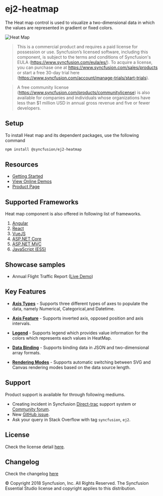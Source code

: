 # ej2-heatmap

The Heat map control is used to visualize a two-dimensional data in which the values are represented in gradient or fixed colors.

![Heat Map](https://ej2.syncfusion.com/products/images/heatmap/readme.gif)

> This is a commercial product and requires a paid license for possession or use. Syncfusion’s licensed software, including this component, is subject to the terms and conditions of Syncfusion's EULA (https://www.syncfusion.com/eula/es/). To acquire a license, you can purchase one at https://www.syncfusion.com/sales/products or start a free 30-day trial here (https://www.syncfusion.com/account/manage-trials/start-trials).

> A free community license (https://www.syncfusion.com/products/communitylicense) is also available for companies and individuals whose organizations have less than $1 million USD in annual gross revenue and five or fewer developers.

## Setup

To install Heat map and its dependent packages, use the following command

```sh
npm install @syncfusion/ej2-heatmap
```

## Resources

* [Getting Started](https://ej2.syncfusion.com/documentation/heatmap/getting-started.html?lang=typescript&utm_source=npm&utm_campaign=heatmap)
* [View Online Demos](https://ej2.syncfusion.com/demos/?utm_source=npm&utm_campaign=heatmap#/material/heatmap/default.html)
* [Product Page](https://www.syncfusion.com/products/javascript/heatmap)

## Supported Frameworks

Heat map component is also offered in following list of frameworks.

1. [Angular](https://github.com/syncfusion/ej2-ng-heatmap)
2. [React](https://github.com/syncfusion/ej2-react-heatmap)
3. [VueJS](https://github.com/syncfusion/ej2-vue-heatmap)
4. [ASP.NET Core](https://www.syncfusion.com/products/aspnetcore/heatmap)
5. [ASP.NET MVC](https://www.syncfusion.com/products/aspnetmvc/heatmap)
6. [JavaScript (ES5)](https://www.syncfusion.com/products/javascript/heatmap)


## Showcase samples

* Annual Flight Traffic Report ([Live Demo](https://ej2.syncfusion.com/demos/?utm_source=npm&utm_campaign=heatmap#/material/heatmap/large-data.html))

## Key Features

* [**Axis Types**](https://ej2.syncfusion.com/demos/?utm_source=npm&utm_campaign=heatmap#/material/heatmap/array-row.html)  - Supports three different types of axes to populate the data, namely Numerical, Categorical,and Datetime.

* [**Axis Feature**](https://ej2.syncfusion.com/demos/?utm_source=npm&utm_campaign=heatmap#/material/heatmap/opposed.html)  - Supports inverted axis, opposed position and axis intervals.

* [**Legend**](https://ej2.syncfusion.com/demos/?utm_source=npm&utm_campaign=heatmap#/material/heatmap/legend.html) - Supports legend which provides value information for the colors which represents each values in HeatMap.

* [**Data Binding**](https://ej2.syncfusion.com/demos/?utm_source=npm&utm_campaign=heatmap#/material/heatmap/cell-json.html) - Supports binding data in JSON and two-dimensional array formats.

* [**Rendering Modes**](https://ej2.syncfusion.com/demos/?utm_source=npm&utm_campaign=heatmap#/material/heatmap/render-mode.html) - Supports automatic switching between SVG and Canvas rendering modes based on the data source length.

## Support

Product support is available for through following mediums.

* Creating incident in Syncfusion [Direct-trac](https://www.syncfusion.com/support/directtrac/incidents?utm_source=npm&utm_campaign=heatmap) support system or [Community forum](https://www.syncfusion.com/forums/essential-js2?utm_source=npm&utm_campaign=heatmap).
* New [GitHub issue](https://github.com/syncfusion/ej2-heatmap/issues/new).
* Ask your query in Stack Overflow with tag `syncfusion`, `ej2`.

## License

Check the license detail [here](https://github.com/syncfusion/ej2/blob/master/license?utm_source=npm&utm_campaign=heatmap).

## Changelog

Check the changelog [here](https://github.com/syncfusion/ej2-heatmap/blob/master/CHANGELOG.md?utm_source=npm&utm_campaign=heatmap)

© Copyright 2018 Syncfusion, Inc. All Rights Reserved. The Syncfusion Essential Studio license and copyright applies to this distribution.
